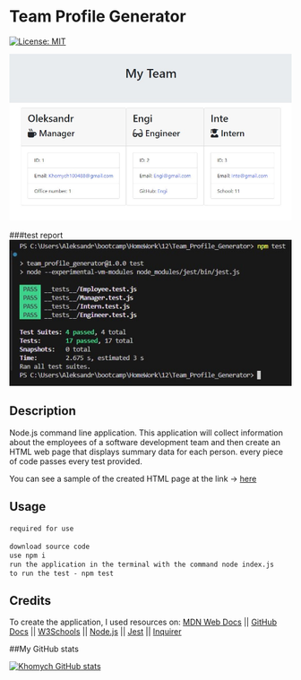 # Team Profile Generator

[![License: MIT](https://img.shields.io/badge/License-MIT-yellow.svg)](https://opensource.org/licenses/MIT)

![application screenshot](documentation/1.jpg)

###test report
![application screenshot](documentation/2.jpg)

## Description
Node.js command line application. This application will collect information about the employees of a software development team and then create an HTML web page that displays summary data for each person. every piece of code passes every test provided.

You can see a sample of the created HTML page at the link -> [here](https://github.com/Khomych1004/Team_Profile_Generator/blob/main/output/team.html)

## Usage
```
required for use

download source code
use npm i
run the application in the terminal with the command node index.js
to run the test - npm test

```

## Credits

To create the application, I used resources on:
[MDN Web Docs](https://developer.mozilla.org)
||
[GitHub Docs](https://docs.github.com)
||
[W3Schools](https://www.w3schools.com/)
||
[Node.js](https://www.npmjs.com/package/node)
||
[Jest](https://www.npmjs.com/package/jest)
||
[Inquirer](https://www.npmjs.com/package/inquirer)

##My GitHub stats

[![Khomych GitHub stats](https://github-readme-stats.vercel.app/api?username=Khomych1004)](https://github.com/anuraghazra/github-readme-stats)
